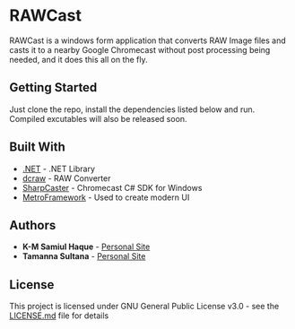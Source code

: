 # RAWCast

RAWCast is a windows form application that converts RAW Image files and casts it to a nearby Google Chromecast without post processing being needed, and it does this all on the fly.

## Getting Started

Just clone the repo, install the dependencies listed below and run. Compiled excutables will also be released soon.

## Built With

* [.NET](https://www.microsoft.com/net) - .NET Library
* [dcraw](https://www.cybercom.net/~dcoffin/dcraw) - RAW Converter
* [SharpCaster](https://github.com/Tapanila/SharpCaster) - Chromecast C# SDK for Windows
* [MetroFramework](https://github.com/dennismagno/metroframework-modern-ui) - Used to create modern UI

## Authors

* **K-M Samiul Haque** - [Personal Site](https://samiulhaque.com/)
* **Tamanna Sultana** - [Personal Site](https://www.tsultana.ca/)

## License

This project is licensed under GNU General Public License v3.0 - see the [LICENSE.md](LICENSE.md) file for details
